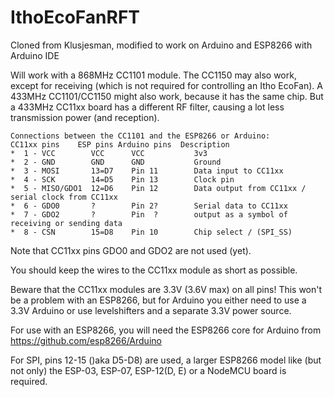 # IthoEcoFanRFT
Cloned from Klusjesman, modified to work on Arduino and ESP8266 with Arduino IDE

Will work with a 868MHz CC1101 module.
The CC1150 may also work, except for receiving (which is not required for controlling an Itho EcoFan).
A 433MHz CC1101/CC1150 might also work, because it has the same chip. But a 433MHz CC11xx board has a different RF filter, causing a lot less transmission power (and reception).
```
Connections between the CC1101 and the ESP8266 or Arduino:
CC11xx pins    ESP pins Arduino pins  Description
*  1 - VCC        VCC      VCC           3v3
*  2 - GND        GND      GND           Ground
*  3 - MOSI       13=D7    Pin 11        Data input to CC11xx
*  4 - SCK        14=D5    Pin 13        Clock pin
*  5 - MISO/GDO1  12=D6    Pin 12        Data output from CC11xx / serial clock from CC11xx
*  6 - GDO0       ?        Pin 2?        Serial data to CC11xx
*  7 - GDO2       ?        Pin  ?        output as a symbol of receiving or sending data
*  8 - CSN        15=D8    Pin 10        Chip select / (SPI_SS)
```
Note that CC11xx pins GDO0 and GDO2 are not used (yet).

You should keep the wires to the CC11xx module as short as possible.

Beware that the CC11xx modules are 3.3V (3.6V max) on all pins!
This won't be a problem with an ESP8266, but for Arduino you either need to use a 3.3V Arduino or use levelshifters and a separate 3.3V power source.

For use with an ESP8266, you will need the ESP8266 core for Arduino from https://github.com/esp8266/Arduino

For SPI, pins 12-15 ()aka D5-D8) are used, a larger ESP8266 model like (but not only) the ESP-03, ESP-07, ESP-12(D, E) or a NodeMCU board is required.